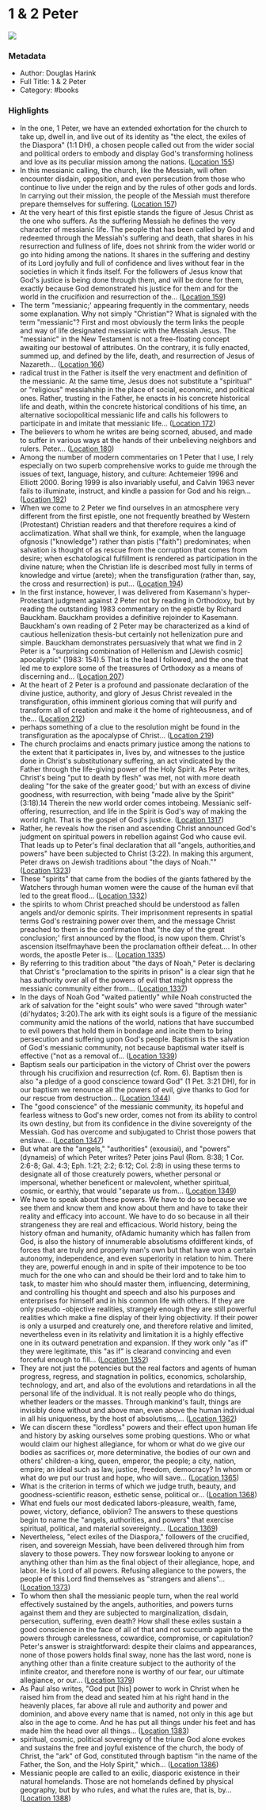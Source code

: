 # 1 & 2 Peter

![](https://m.media-amazon.com/images/I/51n8vNlthPL._SY160.jpg)

### Metadata

- Author: Douglas Harink
- Full Title: 1 & 2 Peter
- Category: #books

### Highlights

- In the one, 1 Peter, we have an extended exhortation for the church to take up, dwell in, and live out of its identity as "the elect, the exiles of the Diaspora" (1:1 DH), a chosen people called out from the wider social and political orders to embody and display God's transforming holiness and love as its peculiar mission among the nations. ([Location 155](https://readwise.io/to_kindle?action=open&asin=B002YT8GRY&location=155))
- In this messianic calling, the church, like the Messiah, will often encounter disdain, opposition, and even persecution from those who continue to live under the reign and by the rules of other gods and lords. In carrying out their mission, the people of the Messiah must therefore prepare themselves for suffering. ([Location 157](https://readwise.io/to_kindle?action=open&asin=B002YT8GRY&location=157))
- At the very heart of this first epistle stands the figure of Jesus Christ as the one who suffers. As the suffering Messiah he defines the very character of messianic life. The people that has been called by God and redeemed through the Messiah's suffering and death, that shares in his resurrection and fullness of life, does not shrink from the wider world or go into hiding among the nations. It shares in the suffering and destiny of its Lord joyfully and full of confidence and lives without fear in the societies in which it finds itself. For the followers of Jesus know that God's justice is being done through them, and will be done for them, exactly because God demonstrated his justice for them and for the world in the crucifixion and resurrection of the… ([Location 159](https://readwise.io/to_kindle?action=open&asin=B002YT8GRY&location=159))
- The term "messianic;' appearing frequently in the commentary, needs some explanation. Why not simply "Christian"? What is signaled with the term "messianic"? First and most obviously the term links the people and way of life designated messianic with the Messiah Jesus. The "messianic" in the New Testament is not a free-floating concept awaiting our bestowal of attributes. On the contrary, it is fully enacted, summed up, and defined by the life, death, and resurrection of Jesus of Nazareth… ([Location 166](https://readwise.io/to_kindle?action=open&asin=B002YT8GRY&location=166))
- radical trust in the Father is itself the very enactment and definition of the messianic. At the same time, Jesus does not substitute a "spiritual" or "religious" messiahship in the place of social, economic, and political ones. Rather, trusting in the Father, he enacts in his concrete historical life and death, within the concrete historical conditions of his time, an alternative sociopolitical messianic life and calls his followers to participate in and imitate that messianic life… ([Location 172](https://readwise.io/to_kindle?action=open&asin=B002YT8GRY&location=172))
- The believers to whom he writes are being scorned, abused, and made to suffer in various ways at the hands of their unbelieving neighbors and rulers. Peter… ([Location 180](https://readwise.io/to_kindle?action=open&asin=B002YT8GRY&location=180))
- Among the number of modern commentaries on 1 Peter that I use, I rely especially on two superb comprehensive works to guide me through the issues of text, language, history, and culture: Achtemeier 1996 and Elliott 2000. Boring 1999 is also invariably useful, and Calvin 1963 never fails to illuminate, instruct, and kindle a passion for God and his reign… ([Location 192](https://readwise.io/to_kindle?action=open&asin=B002YT8GRY&location=192))
- When we come to 2 Peter we find ourselves in an atmosphere very different from the first epistle, one not frequently breathed by Western (Protestant) Christian readers and that therefore requires a kind of acclimatization. What shall we think, for example, when the language ofgnosis ("knowledge") rather than pistis ("faith") predominates; when salvation is thought of as rescue from the corruption that comes from desire; when eschatological fulfillment is rendered as participation in the divine nature; when the Christian life is described most fully in terms of knowledge and virtue (arete); when the transfiguration (rather than, say, the cross and resurrection) is put… ([Location 194](https://readwise.io/to_kindle?action=open&asin=B002YT8GRY&location=194))
- In the first instance, however, I was delivered from Kasemann's hyper-Protestant judgment against 2 Peter not by reading in Orthodoxy, but by reading the outstanding 1983 commentary on the epistle by Richard Bauckham. Bauckham provides a definitive rejoinder to Kasemann. Bauckham's own reading of 2 Peter may be characterized as a kind of cautious hellenization thesis-but certainly not hellenization pure and simple. Bauckham demonstrates persuasively that what we find in 2 Peter is a "surprising combination of Hellenism and [Jewish cosmic] apocalyptic" (1983: 154).5 That is the lead I followed, and the one that led me to explore some of the treasures of Orthodoxy as a means of discerning and… ([Location 207](https://readwise.io/to_kindle?action=open&asin=B002YT8GRY&location=207))
- At the heart of 2 Peter is a profound and passionate declaration of the divine justice, authority, and glory of Jesus Christ revealed in the transfiguration, ofhis imminent glorious coming that will purify and transform all of creation and make it the home of righteousness, and of the… ([Location 212](https://readwise.io/to_kindle?action=open&asin=B002YT8GRY&location=212))
- perhaps something of a clue to the resolution might be found in the transfiguration as the apocalypse of Christ… ([Location 219](https://readwise.io/to_kindle?action=open&asin=B002YT8GRY&location=219))
- The church proclaims and enacts primary justice among the nations to the extent that it participates in, lives by, and witnesses to the justice done in Christ's substitutionary suffering, an act vindicated by the Father through the life-giving power of the Holy Spirit. As Peter writes, Christ's being "put to death by flesh" was met, not with more death dealing "for the sake of the greater good;' but with an excess of divine goodness, with resurrection, with being "made alive by the Spirit" (3:18).14 Therein the new world order comes intobeing. Messianic self-offering, resurrection, and life in the Spirit is God's way of making the world right. That is the gospel of God's justice. ([Location 1317](https://readwise.io/to_kindle?action=open&asin=B002YT8GRY&location=1317))
- Rather, he reveals how the risen and ascending Christ announced God's judgment on spiritual powers in rebellion against God who cause evil. That leads up to Peter's final declaration that all "angels, authorities,and powers" have been subjected to Christ (3:22). In making this argument, Peter draws on Jewish traditions about "the days of Noah."" ([Location 1323](https://readwise.io/to_kindle?action=open&asin=B002YT8GRY&location=1323))
- These "spirits" that came from the bodies of the giants fathered by the Watchers through human women were the cause of the human evil that led to the great flood… ([Location 1332](https://readwise.io/to_kindle?action=open&asin=B002YT8GRY&location=1332))
- the spirits to whom Christ preached should be understood as fallen angels and/or demonic spirits. Their imprisonment represents in spatial terms God's restraining power over them, and the message Christ preached to them is the confirmation that "the day of the great conclusion;' first announced by the flood, is now upon them. Christ's ascension itselfmayhave been the proclamation oftheir defeat.... In other words, the apostle Peter is… ([Location 1335](https://readwise.io/to_kindle?action=open&asin=B002YT8GRY&location=1335))
- By referring to this tradition about "the days of Noah," Peter is declaring that Christ's "proclamation to the spirits in prison" is a clear sign that he has authority over all of the powers of evil that might oppress the messianic community either from… ([Location 1337](https://readwise.io/to_kindle?action=open&asin=B002YT8GRY&location=1337))
- In the days of Noah God "waited patiently" while Noah constructed the ark of salvation for the "eight souls" who were saved "through water" (di'hydatos; 3:20).The ark with its eight souls is a figure of the messianic community amid the nations of the world, nations that have succumbed to evil powers that hold them in bondage and incite them to bring persecution and suffering upon God's people. Baptism is the salvation of God's messianic community, not because baptismal water itself is effective ("not as a removal of… ([Location 1339](https://readwise.io/to_kindle?action=open&asin=B002YT8GRY&location=1339))
- Baptism seals our participation in the victory of Christ over the powers through his crucifixion and resurrection (cf. Rom. 6). Baptism then is also "a pledge of a good conscience toward God" (1 Pet. 3:21 DH), for in our baptism we renounce all the powers of evil, give thanks to God for our rescue from destruction… ([Location 1344](https://readwise.io/to_kindle?action=open&asin=B002YT8GRY&location=1344))
- The "good conscience" of the messianic community, its hopeful and fearless witness to God's new order, comes not from its ability to control its own destiny, but from its confidence in the divine sovereignty of the Messiah. God has overcome and subjugated to Christ those powers that enslave… ([Location 1347](https://readwise.io/to_kindle?action=open&asin=B002YT8GRY&location=1347))
- But what are the "angels," "authorities" (exousiai), and "powers" (dynameis) of which Peter writes? Peter joins Paul (Rom. 8:38; 1 Cor. 2:6-8; Gal. 4:3; Eph. 1:21; 2:2; 6:12; Col. 2:8) in using these terms to designate all of those creaturely powers, whether personal or impersonal, whether beneficent or malevolent, whether spiritual, cosmic, or earthly, that would "separate us from… ([Location 1349](https://readwise.io/to_kindle?action=open&asin=B002YT8GRY&location=1349))
- We have to speak about these powers. We have to do so because we see them and know them and know about them and have to take their reality and efficacy into account. We have to do so because in all their strangeness they are real and efficacious. World history, being the history ofman and humanity, ofAdamic humanity which has fallen from God, is also the history of innumerable absolutisms ofdifferent kinds, of forces that are truly and properly man's own but that have won a certain autonomy, independence, and even superiority in relation to him. There they are, powerful enough in and in spite of their impotence to be too much for the one who can and should be their lord and to take him to task, to master him who should master them, influencing, determining, and controlling his thought and speech and also his purposes and enterprises for himself and in his common life with others. If they are only pseudo -objective realities, strangely enough they are still powerful realities which make a fine display of their lying objectivity. If their power is only a usurped and creaturely one, and therefore relative and limited, nevertheless even in its relativity and limitation it is a highly effective one in its outward penetration and expansion. If they work only "as if" they were legitimate, this "as if" is clearand convincing and even forceful enough to fill… ([Location 1352](https://readwise.io/to_kindle?action=open&asin=B002YT8GRY&location=1352))
- They are not just the potencies but the real factors and agents of human progress, regress, and stagnation in politics, economics, scholarship, technology, and art, and also of the evolutions and retardations in all the personal life of the individual. It is not really people who do things, whether leaders or the masses. Through mankind's fault, things are invisibly done without and above man, even above the human individual in all his uniqueness, by the host of absolutisms,… ([Location 1362](https://readwise.io/to_kindle?action=open&asin=B002YT8GRY&location=1362))
- We can discern these "lordless" powers and their effect upon human life and history by asking ourselves some probing questions. Who or what would claim our highest allegiance, for whom or what do we give our bodies as sacrifices or, more determinative, the bodies of our own and others' children-a king, queen, emperor, the people; a city, nation, empire; an ideal such as law, justice, freedom, democracy? In whom or what do we put our trust and hope, who will save… ([Location 1365](https://readwise.io/to_kindle?action=open&asin=B002YT8GRY&location=1365))
- What is the criterion in terms of which we judge truth, beauty, and goodness-scientific reason, esthetic sense, political or… ([Location 1368](https://readwise.io/to_kindle?action=open&asin=B002YT8GRY&location=1368))
- What end fuels our most dedicated labors-pleasure, wealth, fame, power, victory, defiance, oblivion? The answers to these questions begin to name the "angels, authorities, and powers" that exercise spiritual, political, and material sovereignty… ([Location 1369](https://readwise.io/to_kindle?action=open&asin=B002YT8GRY&location=1369))
- Nevertheless, "elect exiles of the Diaspora," followers of the crucified, risen, and sovereign Messiah, have been delivered through him from slavery to those powers. They now forswear looking to anyone or anything other than him as the final object of their allegiance, hope, and labor. He is Lord of all powers. Refusing allegiance to the powers, the people of this Lord find themselves as "strangers and aliens"… ([Location 1373](https://readwise.io/to_kindle?action=open&asin=B002YT8GRY&location=1373))
- To whom then shall the messianic people turn, when the real world effectively sustained by the angels, authorities, and powers turns against them and they are subjected to marginalization, disdain, persecution, suffering, even death? How shall these exiles sustain a good conscience in the face of all of that and not succumb again to the powers through carelessness, cowardice, compromise, or capitulation? Peter's answer is straightforward: despite their claims and appearances, none of those powers holds final sway, none has the last word, none is anything other than a finite creature subject to the authority of the infinite creator, and therefore none is worthy of our fear, our ultimate allegiance, or our… ([Location 1379](https://readwise.io/to_kindle?action=open&asin=B002YT8GRY&location=1379))
- As Paul also writes, "God put [his] power to work in Christ when he raised him from the dead and seated him at his right hand in the heavenly places, far above all rule and authority and power and dominion, and above every name that is named, not only in this age but also in the age to come. And he has put all things under his feet and has made him the head over all things… ([Location 1383](https://readwise.io/to_kindle?action=open&asin=B002YT8GRY&location=1383))
- spiritual, cosmic, political sovereignty of the triune God alone evokes and sustains the free and joyful existence of the church, the body of Christ, the "ark" of God, constituted through baptism "in the name of the Father, the Son, and the Holy Spirit," which… ([Location 1386](https://readwise.io/to_kindle?action=open&asin=B002YT8GRY&location=1386))
- Messianic people are called to an exilic, diasporic existence in their natural homelands. Those are not homelands defined by physical geography, but by who rules, and what the rules are, that is, by… ([Location 1388](https://readwise.io/to_kindle?action=open&asin=B002YT8GRY&location=1388))
